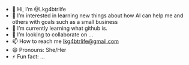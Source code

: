 - 👋 Hi, I’m @Lkg4btrlife
- 👀 I’m interested in learning new things about how AI can help me and others with goals such as a small business 
- 🌱 I’m currently learning what github is.
- 💞️ I’m looking to collaborate on ...
- 📫 How to reach me lkg4btrlife@gmail.com
- 😄 Pronouns: She/Her
- ⚡ Fun fact: ...

<!---
Lkg4btrlife/Lkg4btrlife is a ✨ special ✨ repository because its `README.md` (this file) appears on your GitHub profile.
You can click the Preview link to take a look at your changes.
--->
